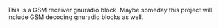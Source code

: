 This is a GSM receiver gnuradio block.
Maybe someday this project will include GSM decoding gnuradio blocks as well.